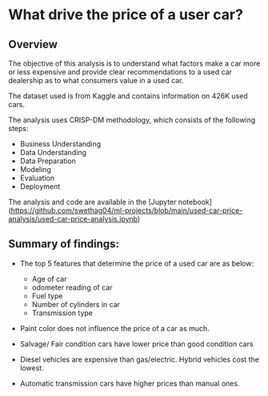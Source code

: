 # What drive the price of a user car?

## Overview
The objective of this analysis is to understand what factors make a car more or less expensive and provide clear recommendations to a used car dealership as to what consumers value in a used car.

The dataset used is from Kaggle and contains information on 426K used cars.

The analysis uses CRISP-DM methodology, which consists of the following steps:

- Business Understanding
- Data Understanding
- Data Preparation
- Modeling
- Evaluation
- Deployment

The analysis and code are available in the [Jupyter notebook] (https://github.com/swethag04/ml-projects/blob/main/used-car-price-analysis/used-car-price-analysis.ipynb)

## Summary of findings:

- The top 5 features that determine the price of a used car are as below:
   - Age of car
   - odometer reading of car
   - Fuel type
   - Number of cylinders in car
   - Transmission type

- Paint color does not influence the price of a car as much.

- Salvage/ Fair condition cars have lower price than good condition cars

- Diesel vehicles are expensive than gas/electric. Hybrid vehicles cost the lowest.

- Automatic transmission cars have higher prices than manual ones.


